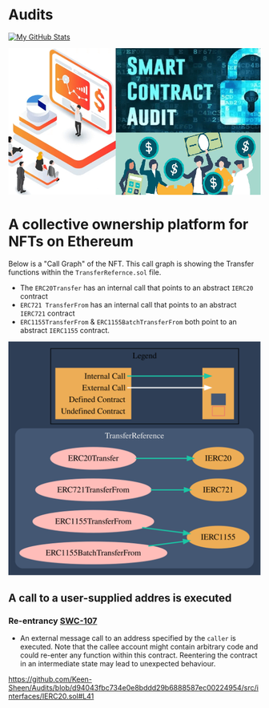 # Audits


[![My GitHub Stats](https://github-readme-stats-one-bice.vercel.app/api?username=Keen-Sheen&show_icons=true&theme=dark&role=OWNER,ORGANIZATION_MEMBER,COLLABORATOR&include_all_commits=true&count_private=true)](https://github.com/billy1624#gh-dark-mode-only)

![An Image of Smart Contract Auditing](smart-contract-audit-cost.png)



# A collective ownership platform for NFTs on Ethereum

Below is a "Call Graph" of the NFT. This call graph is showing the Transfer functions within the `TransferRefernce.sol` file. 

* The `ERC20Transfer` has an internal call that points to an abstract `IERC20` contract
* `ERC721 TransferFrom` has an internal call that points to an abstract `IERC721` contract
* `ERC1155TransferFrom` & `ERC1155BatchTransferFrom` both point to an abstract `IERC1155` contract.


![An Image of Audit Graph](TransferRefrences_Graph.svg)


## A call to a user-supplied addres is executed 

 ### Re-entrancy [SWC-107](https://swcregistry.io/docs/SWC-107)

  * An external message call to an address specified by the `caller` is executed. Note that the callee account might contain arbitrary code and could re-enter any function within this contract. Reentering the contract in an intermediate state may lead to unexpected behaviour. 



https://github.com/Keen-Sheen/Audits/blob/d94043fbc734e0e8bddd29b6888587ec00224954/src/interfaces/IERC20.sol#L41
